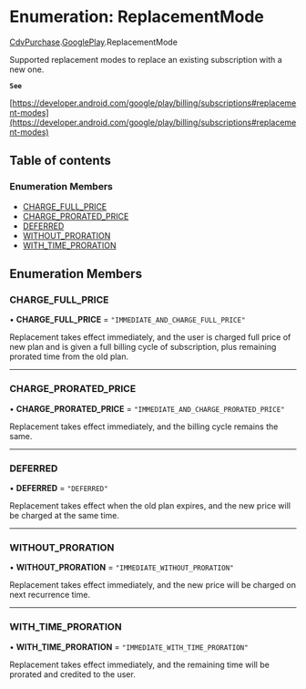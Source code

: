 # Enumeration: ReplacementMode

[CdvPurchase](../modules/CdvPurchase.md).[GooglePlay](../modules/CdvPurchase.GooglePlay.md).ReplacementMode

Supported replacement modes to replace an existing subscription with a new one.

**`See`**

[https://developer.android.com/google/play/billing/subscriptions#replacement-modes](https://developer.android.com/google/play/billing/subscriptions#replacement-modes)

## Table of contents

### Enumeration Members

- [CHARGE\_FULL\_PRICE](CdvPurchase.GooglePlay.ReplacementMode.md#charge_full_price)
- [CHARGE\_PRORATED\_PRICE](CdvPurchase.GooglePlay.ReplacementMode.md#charge_prorated_price)
- [DEFERRED](CdvPurchase.GooglePlay.ReplacementMode.md#deferred)
- [WITHOUT\_PRORATION](CdvPurchase.GooglePlay.ReplacementMode.md#without_proration)
- [WITH\_TIME\_PRORATION](CdvPurchase.GooglePlay.ReplacementMode.md#with_time_proration)

## Enumeration Members

### CHARGE\_FULL\_PRICE

• **CHARGE\_FULL\_PRICE** = ``"IMMEDIATE_AND_CHARGE_FULL_PRICE"``

Replacement takes effect immediately, and the user is charged full price of new plan and is given a full billing cycle of subscription, plus remaining prorated time from the old plan.

___

### CHARGE\_PRORATED\_PRICE

• **CHARGE\_PRORATED\_PRICE** = ``"IMMEDIATE_AND_CHARGE_PRORATED_PRICE"``

Replacement takes effect immediately, and the billing cycle remains the same.

___

### DEFERRED

• **DEFERRED** = ``"DEFERRED"``

Replacement takes effect when the old plan expires, and the new price will be charged at the same time.

___

### WITHOUT\_PRORATION

• **WITHOUT\_PRORATION** = ``"IMMEDIATE_WITHOUT_PRORATION"``

Replacement takes effect immediately, and the new price will be charged on next recurrence time.

___

### WITH\_TIME\_PRORATION

• **WITH\_TIME\_PRORATION** = ``"IMMEDIATE_WITH_TIME_PRORATION"``

Replacement takes effect immediately, and the remaining time will be prorated and credited to the user.
